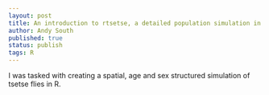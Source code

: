 ```yaml
---
layout: post
title: An introduction to rtsetse, a detailed population simulation in R
author: Andy South
published: true
status: publish
tags: R 
---
```

 
 
 
 
I was tasked with creating a spatial, age and sex structured simulation of tsetse flies in R.
 
 
 
